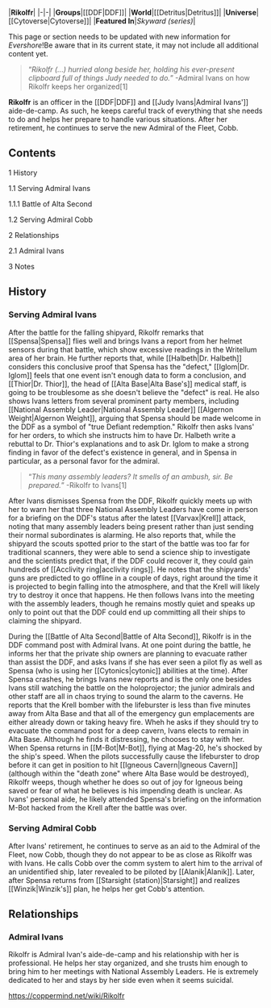 |**Rikolfr**|
|-|-|
|**Groups**|[[DDF\|DDF]]|
|**World**|[[Detritus\|Detritus]]|
|**Universe**|[[Cytoverse\|Cytoverse]]|
|**Featured In**|*Skyward (series)*|

This page or section needs to be updated with new information for *Evershore*!Be aware that in its current state, it may not include all additional content yet.

>“*Rikolfr (...) hurried along beside her, holding his ever-present clipboard full of things Judy needed to do.*”
\-Admiral Ivans on how Rikolfr keeps her organized[1]


**Rikolfr** is an officer in the [[DDF\|DDF]] and [[Judy Ivans\|Admiral Ivans']] aide-de-camp. As such, he keeps careful track of everything that she needs to do and helps her prepare to handle various situations. After her retirement, he continues to serve the new Admiral of the Fleet, Cobb.

## Contents

1 History

1.1 Serving Admiral Ivans

1.1.1 Battle of Alta Second


1.2 Serving Admiral Cobb


2 Relationships

2.1 Admiral Ivans


3 Notes


## History
### Serving Admiral Ivans
After the battle for the falling shipyard, Rikolfr remarks that [[Spensa\|Spensa]] flies well and brings Ivans a report from her helmet sensors during that battle, which show excessive readings in the Writellum area of her brain. He further reports that, while [[Halbeth\|Dr. Halbeth]] considers this conclusive proof that Spensa has the "defect," [[Iglom\|Dr. Iglom]] feels that one event isn't enough data to form a conclusion, and [[Thior\|Dr. Thior]], the head of [[Alta Base\|Alta Base's]] medical staff, is going to be troublesome as she doesn't believe the "defect" is real. He also shows Ivans letters from several prominent party members, including [[National Assembly Leader\|National Assembly Leader]] [[Algernon Weight\|Algernon Weight]], arguing that Spensa should be made welcome in the DDF as a symbol of "true Defiant redemption." Rikolfr then asks Ivans' for her orders, to which she instructs him to have Dr. Halbeth write a rebuttal to Dr. Thior's explanations and to ask Dr. Iglom to make a strong finding in favor of the defect's existence in general, and in Spensa in particular, as a personal favor for the admiral.

>“*This many assembly leaders? It smells of an ambush, sir. Be prepared.*”
\-Rikolfr to Ivans[1]

After Ivans dismisses Spensa from the DDF, Rikolfr quickly meets up with her to warn her that three National Assembly Leaders have come in person for a briefing on the DDF's status after the latest [[Varvax\|Krell]] attack, noting that many assembly leaders being present rather than just sending their normal subordinates is alarming. He also reports that, while the shipyard the scouts spotted prior to the start of the battle was too far for traditional scanners, they were able to send a science ship to investigate and the scientists predict that, if the DDF could recover it, they could gain hundreds of [[Acclivity ring\|acclivity rings]]. He notes that the shipyards' guns are predicted to go offline in a couple of days, right around the time it is projected to begin falling into the atmosphere, and that the Krell will likely try to destroy it once that happens. He then follows Ivans into the meeting with the assembly leaders, though he remains mostly quiet and speaks up only to point out that the DDF could end up committing all their ships to claiming the shipyard.


During the [[Battle of Alta Second\|Battle of Alta Second]], Rikolfr is in the DDF command post with Admiral Ivans. At one point during the battle, he informs her that the private ship owners are planning to evacuate rather than assist the DDF, and asks Ivans if she has ever seen a pilot fly as well as Spensa (who is using her [[Cytonics\|cytonic]] abilities at the time).
After Spensa crashes, he brings Ivans new reports and is the only one besides Ivans still watching the battle on the holoprojector; the junior admirals and other staff are all in chaos trying to sound the alarm to the caverns. He reports that the Krell bomber with the lifeburster is less than five minutes away from Alta Base and that all of the emergency gun emplacements are either already down or taking heavy fire. Wheh he asks if they should try to evacuate the command post for a deep cavern, Ivans elects to remain in Alta Base. Although he finds it distressing, he chooses to stay with her.
When Spensa returns in [[M-Bot\|M-Bot]], flying at Mag-20, he's shocked by the ship's speed. When the pilots successfully cause the lifeburster to drop before it can get in position to hit [[Igneous Cavern\|Igneous Cavern]] (although within the "death zone" where Alta Base would be destroyed), Rikolfr weeps, though whether he does so out of joy for Igneous being saved or fear of what he believes is his impending death is unclear. As Ivans' personal aide, he likely attended Spensa's briefing on the information M-Bot hacked from the Krell after the battle was over.

### Serving Admiral Cobb
After Ivans' retirement, he continues to serve as an aid to the Admiral of the Fleet, now Cobb, though they do not appear to be as close as Rikolfr was with Ivans. He calls Cobb over the comm system to alert him to the arrival of an unidentified ship, later revealed to be piloted by [[Alanik\|Alanik]]. Later, after Spensa returns from [[Starsight (station)\|Starsight]] and realizes [[Winzik\|Winzik's]] plan, he helps her get Cobb's attention.

## Relationships
### Admiral Ivans
Rikolfr is Admiral Ivan's aide-de-camp and his relationship with her is professional. He helps her stay organized, and she trusts him enough to bring him to her meetings with National Assembly Leaders. He is extremely dedicated to her and stays by her side even when it seems suicidal.



https://coppermind.net/wiki/Rikolfr